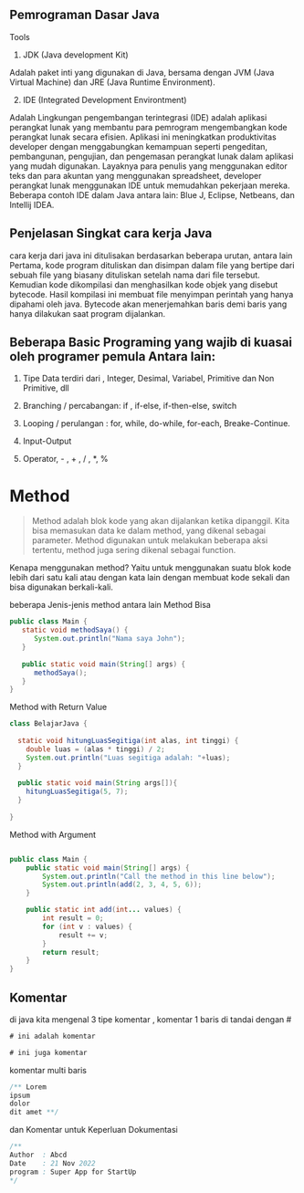 ## Pemrograman Dasar Java

Tools 

1. JDK (Java development Kit)

Adalah  paket inti yang digunakan di Java, bersama dengan JVM (Java Virtual Machine) dan JRE (Java Runtime Environment).

2. IDE (Integrated Development Environtment)

Adalah Lingkungan pengembangan terintegrasi (IDE) adalah aplikasi perangkat lunak yang membantu para pemrogram mengembangkan kode perangkat lunak secara efisien. Aplikasi ini meningkatkan produktivitas developer dengan menggabungkan kemampuan seperti pengeditan, pembangunan, pengujian, dan pengemasan perangkat lunak dalam aplikasi yang mudah digunakan. Layaknya para penulis yang menggunakan editor teks dan para akuntan yang menggunakan spreadsheet, developer perangkat lunak menggunakan IDE untuk memudahkan pekerjaan mereka. Beberapa contoh IDE dalam Java antara lain:  Blue J, Eclipse, Netbeans, dan Intellij IDEA.

## Penjelasan Singkat cara kerja Java

cara kerja dari java ini ditulisakan berdasarkan beberapa urutan, antara lain 
Pertama, kode program dituliskan dan disimpan dalam file yang bertipe dari sebuah file yang biasany dituliskan setelah nama dari file tersebut. Kemudian kode dikompilasi dan menghasilkan kode objek yang disebut bytecode. Hasil kompilasi ini membuat file menyimpan perintah yang hanya dipahami oleh java.
Bytecode akan menerjemahkan baris demi baris yang hanya dilakukan saat program dijalankan.

## Beberapa Basic Programing yang wajib di kuasai oleh programer pemula Antara lain:

1. Tipe Data terdiri dari , Integer, Desimal, Variabel, Primitive dan Non Primitive, dll

2. Branching / percabangan: if , if-else, if-then-else, switch

3. Looping / perulangan : for, while, do-while, for-each, Breake-Continue.

4. Input-Output

5. Operator, - , + , / , *, %


# Method

 >Method adalah blok kode yang akan dijalankan ketika dipanggil. Kita bisa memasukan data ke dalam method, yang dikenal sebagai parameter. Method digunakan untuk melakukan beberapa aksi tertentu, method juga sering dikenal sebagai function. 
 
 Kenapa menggunakan method? Yaitu untuk menggunakan suatu blok kode lebih dari satu kali atau dengan kata lain dengan membuat kode sekali dan bisa digunakan berkali-kali.

beberapa Jenis-jenis method antara lain
Method Bisa

```java
public class Main {
   static void methodSaya() {
      System.out.println("Nama saya John");
   }
   
   public static void main(String[] args) {
      methodSaya(); 
   }
}
```

Method with Return Value
```java
class BelajarJava {
   
  static void hitungLuasSegitiga(int alas, int tinggi) {
    double luas = (alas * tinggi) / 2;
    System.out.println("Luas segitiga adalah: "+luas);
  }
   
  public static void main(String args[]){
    hitungLuasSegitiga(5, 7);
  }
   
}
```

Method with Argument

```java

public class Main {
    public static void main(String[] args) {
        System.out.println("Call the method in this line below");
        System.out.println(add(2, 3, 4, 5, 6));
    }

    public static int add(int... values) {
        int result = 0;
        for (int v : values) {
            result += v;
        }
        return result;
    }
}
```
## Komentar

di java kita mengenal 3 tipe komentar , komentar 1 baris di tandai dengan #

```java
# ini adalah komentar

# ini juga komentar
```



komentar multi baris 
```java
/** Lorem
ipsum
dolor 
dit amet **/
```
dan Komentar untuk Keperluan Dokumentasi 
```java
/**
Author  : Abcd 
Date    : 21 Nov 2022
program : Super App for StartUp
*/
```


